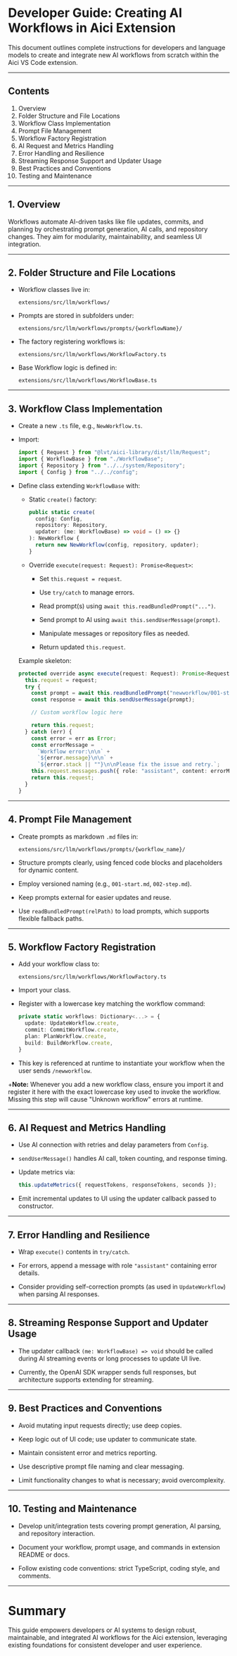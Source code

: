# Developer Guide: Creating AI Workflows in Aici Extension

This document outlines complete instructions for developers and language models to create and integrate new AI workflows from scratch within the Aici VS Code extension.

---

## Contents

1. Overview  
2. Folder Structure and File Locations  
3. Workflow Class Implementation  
4. Prompt File Management  
5. Workflow Factory Registration  
6. AI Request and Metrics Handling  
7. Error Handling and Resilience  
8. Streaming Response Support and Updater Usage  
9. Best Practices and Conventions  
10. Testing and Maintenance  

---

## 1. Overview

Workflows automate AI-driven tasks like file updates, commits, and planning by orchestrating prompt generation, AI calls, and repository changes. They aim for modularity, maintainability, and seamless UI integration.

---

## 2. Folder Structure and File Locations

- Workflow classes live in:

  ```
  extensions/src/llm/workflows/
  ```

- Prompts are stored in subfolders under:

  ```
  extensions/src/llm/workflows/prompts/{workflowName}/
  ```

- The factory registering workflows is:

  ```
  extensions/src/llm/workflows/WorkflowFactory.ts
  ```

- Base Workflow logic is defined in:

  ```
  extensions/src/llm/workflows/WorkflowBase.ts
  ```

---

## 3. Workflow Class Implementation

- Create a new `.ts` file, e.g., `NewWorkflow.ts`.

- Import:

  ```ts
  import { Request } from "@lvt/aici-library/dist/llm/Request";
  import { WorkflowBase } from "./WorkflowBase";
  import { Repository } from "../../system/Repository";
  import { Config } from "../../config";
  ```

- Define class extending `WorkflowBase` with:

  - Static `create()` factory:

    ```ts
    public static create(
      config: Config,
      repository: Repository,
      updater: (me: WorkflowBase) => void = () => {}
    ): NewWorkflow {
      return new NewWorkflow(config, repository, updater);
    }
    ```

  - Override `execute(request: Request): Promise<Request>`:

    - Set `this.request = request`.

    - Use `try/catch` to manage errors.

    - Read prompt(s) using `await this.readBundledPrompt("...")`.

    - Send prompt to AI using `await this.sendUserMessage(prompt)`.

    - Manipulate messages or repository files as needed.

    - Return updated `this.request`.

  Example skeleton:

  ```ts
  protected override async execute(request: Request): Promise<Request> {
    this.request = request;
    try {
      const prompt = await this.readBundledPrompt("newworkflow/001-start.md");
      const response = await this.sendUserMessage(prompt);
  
      // Custom workflow logic here
  
      return this.request;
    } catch (err) {
      const error = err as Error;
      const errorMessage =
        `Workflow error:\n\n` +
        `${error.message}\n\n` +
        `${error.stack || ""}\n\nPlease fix the issue and retry.`;
      this.request.messages.push({ role: "assistant", content: errorMessage });
      return this.request;
    }
  }
  ```

---

## 4. Prompt File Management

- Create prompts as markdown `.md` files in:

  ```
  extensions/src/llm/workflows/prompts/{workflow_name}/
  ```

- Structure prompts clearly, using fenced code blocks and placeholders for dynamic content.

- Employ versioned naming (e.g., `001-start.md`, `002-step.md`).

- Keep prompts external for easier updates and reuse.

- Use `readBundledPrompt(relPath)` to load prompts, which supports flexible fallback paths.

---

## 5. Workflow Factory Registration

- Add your workflow class to:

  ```
  extensions/src/llm/workflows/WorkflowFactory.ts
  ```

- Import your class.

- Register with a lowercase key matching the workflow command:

  ```ts
  private static workflows: Dictionary<...> = {
    update: UpdateWorkflow.create,
    commit: CommitWorkflow.create,
    plan: PlanWorkflow.create,
    build: BuildWorkflow.create,
  }
  ```

- This key is referenced at runtime to instantiate your workflow when the user sends `/newworkflow`.

+**Note:** Whenever you add a new workflow class, ensure you import it and register it here with the exact lowercase key used to invoke the workflow. Missing this step will cause "Unknown workflow" errors at runtime.

---

## 6. AI Request and Metrics Handling

- Use AI connection with retries and delay parameters from `Config`.

- `sendUserMessage()` handles AI call, token counting, and response timing.

- Update metrics via:

  ```ts
  this.updateMetrics({ requestTokens, responseTokens, seconds });
  ```

- Emit incremental updates to UI using the updater callback passed to constructor.

---

## 7. Error Handling and Resilience

- Wrap `execute()` contents in `try/catch`.

- For errors, append a message with role `"assistant"` containing error details.

- Consider providing self-correction prompts (as used in `UpdateWorkflow`) when parsing AI responses.

---

## 8. Streaming Response Support and Updater Usage

- The updater callback `(me: WorkflowBase) => void` should be called during AI streaming events or long processes to update UI live.

- Currently, the OpenAI SDK wrapper sends full responses, but architecture supports extending for streaming.

---

## 9. Best Practices and Conventions

- Avoid mutating input requests directly; use deep copies.

- Keep logic out of UI code; use updater to communicate state.

- Maintain consistent error and metrics reporting.

- Use descriptive prompt file naming and clear messaging.

- Limit functionality changes to what is necessary; avoid overcomplexity.

---

## 10. Testing and Maintenance

- Develop unit/integration tests covering prompt generation, AI parsing, and repository interaction.

- Document your workflow, prompt usage, and commands in extension README or docs.

- Follow existing code conventions: strict TypeScript, coding style, and comments.

---

# Summary

This guide empowers developers or AI systems to design robust, maintainable, and integrated AI workflows for the Aici extension, leveraging existing foundations for consistent developer and user experience.
